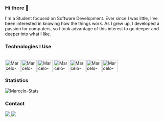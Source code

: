 ### Hi there 👋

I'm a Student focused on Software Development.
Ever since I was little, I've been interested in knowing how the things work.
As I grew up, I developed a passion for computers, so I took advantage of this interest to go deeper and deeper into what I like.

### Technologies I Use
<div style="display: inline_block"><br>
  <img align="left" alt="Marcelo-CSharp" height="40" width="50" src="https://cdn.jsdelivr.net/gh/devicons/devicon/icons/csharp/csharp-original.svg" />
  <img align="left" alt="Marcelo-JavaScript" height="40" width="50" src="https://cdn.jsdelivr.net/gh/devicons/devicon/icons/javascript/javascript-original.svg" />
  <img align="left" alt="Marcelo-TypeScript" height="40" width="50" src="https://cdn.jsdelivr.net/gh/devicons/devicon@latest/icons/typescript/typescript-original.svg" />
  <img align="left" alt="Marcelo-Java" height="40" width="50" src="https://cdn.jsdelivr.net/gh/devicons/devicon/icons/java/java-original-wordmark.svg" />
  <img align="left" alt="Marcelo-SQLServer" height="40" width="50" src="https://cdn.jsdelivr.net/gh/devicons/devicon/icons/microsoftsqlserver/microsoftsqlserver-plain.svg" />
  <img align="left" alt="Marcelo-MySQL" height="40" width="50" src="https://cdn.jsdelivr.net/gh/devicons/devicon/icons/mysql/mysql-original-wordmark.svg" />
  <img align="left" alt="Marcelo-Lua" height="40" width="50" src="https://cdn.jsdelivr.net/gh/devicons/devicon/icons/lua/lua-original.svg" />
</div><br><br>

### Statistics
<div style="display: inline_block">
  <img alt="Marcelo-Stats" src="https://github-readme-stats-pi-eosin.vercel.app/api/top-langs/?username=marcelo-fortuna&hide_progress=false&locale=en&theme=github_dark&langs_count=10&layout=compact&exclude_repo=GitHub-readme-stats,arcane-season1,arcane-season2" />
</div>

### Contact
<div style="display: inline_block">
  <a href = "mailto:celofortuna@gmail.com">
     <img src="https://img.shields.io/badge/-Gmail-%23333?style=for-the-badge&logo=gmail&logoColor=white" target="_blank">
  </a>
  <a href="https://www.linkedin.com/in/marcelofortuna/" target="_blank">
     <img src="https://img.shields.io/badge/-LinkedIn-%230077B5?style=for-the-badge&logo=linkedin&logoColor=white" target="_blank"
  </a>
</div>
